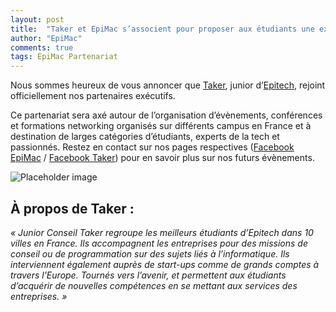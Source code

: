 ```yaml
---
layout: post
title:  "Taker et EpiMac s’associent pour proposer aux étudiants une expertise technologique maximisée."
author: "EpiMac"
comments: true
tags: EpiMac Partenariat
---
```


Nous sommes heureux de vous annoncer que  [Taker](http://taker.epitech.eu/), junior d’[Epitech](http://epitech.eu/), rejoint officiellement nos partenaires exécutifs.

Ce partenariat sera axé autour de l’organisation d’évènements, conférences et formations networking organisés sur différents campus en France et à destination de larges catégories d’étudiants, experts de la tech et passionnés. Restez en contact sur nos pages respectives ([Facebook EpiMac](https://www.facebook.com/EpiMac.org)  /  [Facebook Taker](https://www.facebook.com/takerepitech)) pour en savoir plus sur nos futurs évènements.

![Placeholder image](https://miro.medium.com/max/2400/1*I_9g0x6HqkLtrN7I-43Mzw.png "EpiMac x Taker")

## À propos de Taker :

_« Junior Conseil Taker regroupe les  meilleurs étudiants d’Epitech dans 10 villes en France. Ils accompagnent les entreprises pour des missions de conseil ou de programmation sur des sujets liés à l’informatique. Ils interviennent également auprès de start-ups comme de grands comptes à travers l’Europe. Tournés vers l’avenir, et permettent aux étudiants d’acquérir de nouvelles compétences en se mettant aux services des entreprises. »_